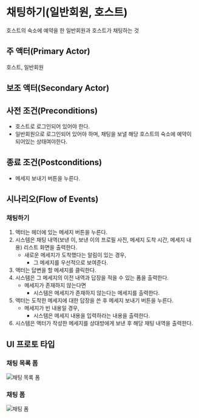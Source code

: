 # 채팅하기(일반회원, 호스트)

호스트의 숙소에 예약을 한 일반회원과 호스트가 채팅하는 것

## 주 액터(Primary Actor)

호스트, 일반회원

## 보조 액터(Secondary Actor)

## 사전 조건(Preconditions)

- 호스트로 로그인되어 있어야 한다.
- 일반회원으로 로그인되어 있어야 하며, 
  채팅을 보낼 해당 호스트의 숙소에 예약이 되어있는 상태여야한다.

## 종료 조건(Postconditions)

- 메세지 보내기 버튼을 누른다.

## 시나리오(Flow of Events)

### 채팅하기

1. 액터는 헤더에 있는 메세지 버튼을 누른다.
2. 시스템은 채팅 내역(보낸 이, 보낸 이의 프로필 사진, 메세지 도착 시간, 메세지 내용) 리스트 화면을 출력한다.
    - 새로운 메세지가 도착했다는 알림이 있는 경우,
        - 그 메세지를 우선적으로 보여준다.
3. 액터는 답변을 할 메세지를 클릭한다.
4. 시스템은 그 메세지의 이전 내역과 답장을 적을 수 있는 폼을 출력한다.
    - 메세지가 존재하지 않는다면
       - 시스템은 메세지가 존재하지 않는다는 메세지를 출력한다.
5. 액터는 도착한 메세지에 대한 답장을 쓴 후 메세지 보내기 버튼을 누른다.
    - 메세지가 빈 내용일 경우,
        - 시스템은 메세지 내용을 입력하라는 내용을 출력한다.
6. 시스템은 액터가 작성한 메세지를 상대방에게 보낸 후 해당 채팅 내역을 출력한다.

## UI 프로토 타입

### 채팅 목록 폼
![채팅 목록 폼](./images/채팅목록.PNG)

### 채팅 폼
![채팅 폼](./images/채팅.PNG)